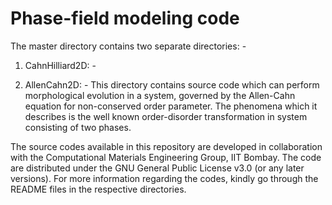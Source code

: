 # Phase-field modeling code
The master directory contains two separate directories: -

1. CahnHilliard2D: -

2. AllenCahn2D: -
This directory contains source code which can perform morphological evolution 
in a system, governed by the Allen-Cahn equation for non-conserved order parameter. 
The phenomena which it describes is the well known order-disorder transformation 
in system consisting of two phases.

The source codes available in this repository are developed in collaboration with the Computational Materials Engineering Group,
IIT Bombay.
The code are distributed under the GNU General Public License v3.0 (or any later versions).
For more information regarding the codes, kindly go through the README files in the respective directories.
